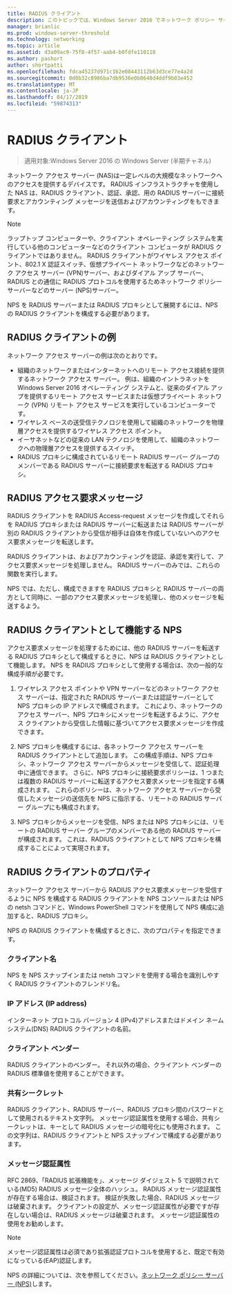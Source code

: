 ```yaml
---
title: RADIUS クライアント
description: このトピックでは、Windows Server 2016 でネットワーク ポリシー サーバーの RADIUS クライアントの概要を示します。
manager: brianlic
ms.prod: windows-server-threshold
ms.technology: networking
ms.topic: article
ms.assetid: d3a09ac9-75f8-4f57-aab4-b0fdfe110118
ms.author: pashort
author: shortpatti
ms.openlocfilehash: fdca45237d971c1b2e08443112b63d3ce77e4a2d
ms.sourcegitcommit: 0d0b32c8986ba7db9536e0b8648d4ddf9b03e452
ms.translationtype: MT
ms.contentlocale: ja-JP
ms.lasthandoff: 04/17/2019
ms.locfileid: "59874313"
---
```

# <a name="radius-clients"></a>RADIUS クライアント

>適用対象:Windows Server 2016 の Windows Server (半期チャネル)

ネットワーク アクセス サーバー \(NAS\)は一定レベルの大規模なネットワークへのアクセスを提供するデバイスです。 RADIUS インフラストラクチャを使用した NAS は、RADIUS クライアント、認証、承認、用の RADIUS サーバーに接続要求とアカウンティング メッセージを送信およびアカウンティングをもできます。

>[!NOTE]
>ラップトップ コンピューターや、クライアント オペレーティング システムを実行している他のコンピューターなどのクライアント コンピュータが RADIUS クライアントではありません。 RADIUS クライアントがワイヤレス アクセス ポイント、802.1 X 認証スイッチ、仮想プライベート ネットワークなどのネットワーク アクセス サーバー \(VPN\)サーバー、およびダイアル アップ サーバー、RADIUS との通信に RADIUS プロトコルを使用するためネットワーク ポリシー サーバーなどのサーバー \(NPS\)サーバー。

NPS を RADIUS サーバーまたは RADIUS プロキシとして展開するには、NPS の RADIUS クライアントを構成する必要があります。

## <a name="radius-client-examples"></a>RADIUS クライアントの例

ネットワーク アクセス サーバーの例は次のとおりです。

- 組織のネットワークまたはインターネットへのリモート アクセス接続を提供するネットワーク アクセス サーバー。 例は、組織のイントラネットを Windows Server 2016 オペレーティング システムと、従来のダイアル アップを提供するリモート アクセス サービスまたは仮想プライベート ネットワーク (VPN) リモート アクセス サービスを実行しているコンピューターです。
- ワイヤレス ベースの送受信テクノロジを使用して組織のネットワークを物理層アクセスを提供するワイヤレス アクセス ポイント。
- イーサネットなどの従来の LAN テクノロジを使用して、組織のネットワークへの物理層アクセスを提供するスイッチ。
- RADIUS プロキシに構成されているリモート RADIUS サーバー グループのメンバーである RADIUS サーバーに接続要求を転送する RADIUS プロキシ。

## <a name="radius-access-request-messages"></a>RADIUS アクセス要求メッセージ

RADIUS クライアントを RADIUS Access-request メッセージを作成してそれらを RADIUS プロキシまたは RADIUS サーバーに転送または RADIUS サーバーが別の RADIUS クライアントから受信が相手は自体を作成していないへのアクセス要求メッセージを転送します。

RADIUS クライアントは、およびアカウンティングを認証、承認を実行して、アクセス要求メッセージを処理しません。 RADIUS サーバーのみでは、これらの関数を実行します。

NPS では、ただし、構成できますを RADIUS プロキシと RADIUS サーバーの両方として同時に、一部のアクセス要求メッセージを処理し、他のメッセージを転送するよう。

## <a name="nps-as-a-radius-client"></a>RADIUS クライアントとして機能する NPS

アクセス要求メッセージを処理するためには、他の RADIUS サーバーを転送する RADIUS プロキシとして構成するときに、NPS は RADIUS クライアントとして機能します。 NPS を RADIUS プロキシとして使用する場合は、次の一般的な構成手順が必要です。

1. ワイヤレス アクセス ポイントや VPN サーバーなどのネットワーク アクセス サーバーは、指定された RADIUS サーバーまたは認証サーバーとして NPS プロキシの IP アドレスで構成されます。 これにより、ネットワークのアクセス サーバー、NPS プロキシにメッセージを転送するように、アクセス クライアントから受信した情報に基づいてアクセス要求メッセージを作成できます。

2. NPS プロキシを構成するには、各ネットワーク アクセス サーバーを RADIUS クライアントとして追加します。 この構成手順は、NPS プロキシ、ネットワーク アクセス サーバーからメッセージを受信して、認証処理中に通信できます。 さらに、NPS プロキシに接続要求ポリシーは、1 つまたは複数の RADIUS サーバーに転送するアクセス要求メッセージを指定する構成されます。 これらのポリシーは、ネットワーク アクセス サーバーから受信したメッセージの送信先を NPS に指示する、リモートの RADIUS サーバー グループにも構成されます。

3. NPS プロキシからメッセージを受信、NPS または NPS プロキシには、リモートの RADIUS サーバー グループのメンバーである他の RADIUS サーバーが構成されます。 これは、RADIUS クライアントとして NPS プロキシを構成することによって実現されます。

## <a name="radius-client-properties"></a>RADIUS クライアントのプロパティ

ネットワーク アクセス サーバーから RADIUS アクセス要求メッセージを受信するように NPS を構成する RADIUS クライアントを NPS コンソールまたは NPS の netsh コマンドと、Windows PowerShell コマンドを使用して NPS 構成に追加すると、RADIUS プロキシ。

NPS の RADIUS クライアントを構成するときに、次のプロパティを指定できます。

### <a name="client-name"></a>クライアント名

 NPS を NPS スナップインまたは netsh コマンドを使用する場合を識別しやすく RADIUS クライアントのフレンドリ名。

### <a name="ip-address"></a>IP アドレス (IP address)

インターネット プロトコル バージョン 4 \(IPv4\)アドレスまたはドメイン ネーム システム\(DNS\) RADIUS クライアントの名前。

### <a name="client-vendor"></a>クライアント ベンダー

RADIUS クライアントのベンダー。 それ以外の場合、クライアント ベンダーの RADIUS 標準値を使用することができます。

### <a name="shared-secret"></a>共有シークレット

RADIUS クライアント、RADIUS サーバー、RADIUS プロキシ間のパスワードとして使用されるテキスト文字列。 メッセージ認証属性を使用する場合、共有シークレットは、キーとして RADIUS メッセージの暗号化にも使用されます。 この文字列は、RADIUS クライアントと NPS スナップインで構成する必要があります。

### <a name="message-authenticator-attribute"></a>メッセージ認証属性

RFC 2869、「RADIUS 拡張機能を」、メッセージ ダイジェスト 5 で説明されている\(MD5\) RADIUS メッセージ全体のハッシュ。 RADIUS メッセージ認証属性が存在する場合は、検証されます。 検証が失敗した場合、RADIUS メッセージは破棄されます。 クライアントの設定が、メッセージ認証属性が必要ですが存在しない場合は、RADIUS メッセージは破棄されます。 メッセージ認証属性の使用をお勧めします。

>[!NOTE]
>メッセージ認証属性は必須であり拡張認証プロトコルを使用すると、既定で有効になっている\(EAP\)認証します。 

NPS の詳細については、次を参照してください。[ネットワーク ポリシー サーバー (NPS)](nps-top.md)します。

